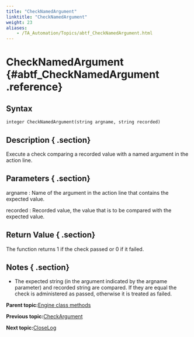 ```yaml
--- 
title: "CheckNamedArgument"
linktitle: "CheckNamedArgument"
weight: 23
aliases: 
    - /TA_Automation/Topics/abtf_CheckNamedArgument.html
---
```

# CheckNamedArgument {#abtf_CheckNamedArgument .reference}

## Syntax

`integer CheckNamedArgument(string argname, string recorded)`

## Description { .section}

Execute a check comparing a recorded value with a named argument in the action line.

## Parameters { .section}

argname
:   Name of the argument in the action line that contains the expected value.

recorded
:   Recorded value, the value that is to be compared with the expected value.

## Return Value { .section}

The function returns 1 if the check passed or 0 if it failed.

## Notes { .section}

-   The expected string \(in the argument indicated by the argname parameter\) and recorded string are compared. If they are equal the check is administered as passed, otherwise it is treated as failed.

**Parent topic:**[Engine class methods](../../TA_Automation/Topics/abtf_Engine_classes.html)

**Previous topic:**[CheckArgument](../../TA_Automation/Topics/abtf_CheckArgument.html)

**Next topic:**[CloseLog](../../TA_Automation/Topics/abtf_CloseLog.html)

